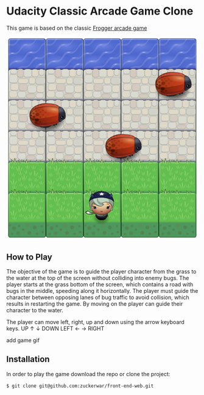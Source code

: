 # Udacity Classic Arcade Game Clone

This game is based on the classic [Frogger arcade game](https://en.wikipedia.org/wiki/Frogger)

![](https://github.com/zuckerwar/front-end-web/blob/master/frontend-nanodegree-arcade-game/images/game-screenshot.png)

## How to Play

The objective of the game is to guide the player character from the grass to the water at the top of the screen without colliding into enemy bugs. The player starts at the grass bottom of the screen, which contains a road with bugs in the middle, speeding along it horizontally. The player must guide the character between opposing lanes of bug traffic to avoid collision, which results in restarting the game. By moving on the player can guide their character to the water.

The player can move left, right, up and down using the arrow keyboard keys.
UP ↑ ↓ DOWN
LEFT ← → RIGHT

add game gif

## Installation
In order to play the game download the repo or clone the project:

```
$ git clone git@github.com:zuckerwar/front-end-web.git
```
